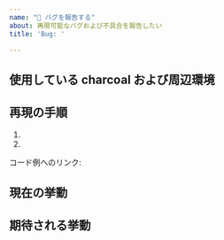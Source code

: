 ```yaml
---
name: "🐛 バグを報告する"
about: 再現可能なバグおよび不具合を報告したい
title: 'Bug: '

---
```


<!--
  できる限り詳細に、不具合の内容と再現方法を報告してください。
  記述が十分でない場合は close されることがあります。
  不要な項目は削って構いません
-->

## 使用している charcoal および周辺環境

<!-- 例: @charcoal-ui/tailwind-config 1.0.0 と tailwindcss 3.0.0 を組み合わせています。 -->

## 再現の手順

1.
2.


コード例へのリンク:

<!--
  再現手順を示した CodeSandbox (https://codesandbox.io/s/new)
  または GitHub のリポジトリへのリンクがある場合貼ってください。

  参考: https://stackoverflow.com/help/mcve
-->

## 現在の挙動


## 期待される挙動


